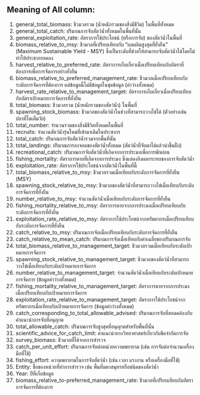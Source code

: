 ## Meaning of All column:
 1. general_total_biomass: ชีวมวลรวม (น้ำหนักรวมของสิ่งมีชีวิต) ในพื้นที่ทั้งหมด
 2. general_total_catch: ปริมาณการจับสัตว์น้ำทั้งหมดในพื้นที่นั้น
 3. general_exploitation_rate: อัตราการใช้ประโยชน์ (หรือการจับ) ของสัตว์น้ำในพื้นที่
 4. biomass_relative_to_msy: ชีวมวลที่เปรียบเทียบกับ “ผลผลิตสูงสุดที่ยั่งยืน” (Maximum Sustainable Yield - MSY) ซึ่งเป็นระดับที่ช่วยให้สามารถจับสัตว์น้ำได้โดยไม่ทำให้ประชากรลดลง
 5. harvest_relative_to_preferred_rate: อัตราการเก็บเกี่ยวเมื่อเปรียบเทียบกับอัตราที่ต้องการเพื่อการจัดการอย่างยั่งยืน
 6. biomass_relative_to_preferred_management_rate: ชีวมวลเมื่อเปรียบเทียบกับระดับการจัดการที่ต้องการ แต่ข้อมูลนี้ไม่มีข้อมูลในชุดข้อมูล (ค่าว่างทั้งหมด)
 7. harvest_rate_relative_to_management_target: อัตราการเก็บเกี่ยวเมื่อเปรียบเทียบกับอัตราเป้าหมายการจัดการที่ยั่งยืน
 8. total_biomass: ชีวมวลรวม (น้ำหนักรวมของสัตว์น้ำ) ในพื้นที่
 9. spawning_stock_biomass: ชีวมวลของสัตว์น้ำในช่วงที่สามารถวางไข่ได้ (ตัวอย่างเช่น ปลาที่โตเต็มวัย)
 10. total_number: จำนวนรวมของสิ่งมีชีวิตทั้งหมดในพื้นที่
 11. recruits: จำนวนสัตว์น้ำรุ่นใหม่ที่เข้ามาเติมในประชากร
 12. total_catch: ปริมาณการจับสัตว์น้ำรวมจากพื้นที่นั้น
 13. total_landings: ปริมาณการลงจอดของสัตว์น้ำทั้งหมด (สัตว์น้ำที่จับมาได้แล้วนำขึ้นฝั่ง)
 14. recreational_catch: ปริมาณการจับสัตว์น้ำที่เกิดจากการประมงเพื่อการพักผ่อน
 15. fishing_mortality: อัตราการตายที่เกิดจากการประมง ซึ่งแสดงถึงผลกระทบของการจับสัตว์น้ำ
 16. exploitation_rate: อัตราการใช้ประโยชน์จากสัตว์น้ำในพื้นที่นี้
 17. total_biomass_relative_to_msy: ชีวมวลรวมเมื่อเทียบกับระดับการจัดการที่ยั่งยืน (MSY)
 18. spawning_stock_relative_to_msy: ชีวมวลของสัตว์น้ำที่สามารถวางไข่เมื่อเทียบกับระดับการจัดการที่ยั่งยืน
 19. number_relative_to_msy: จำนวนสัตว์น้ำเมื่อเทียบกับระดับการจัดการที่ยั่งยืน
 20. fishing_mortality_relative_to_msy: อัตราการตายจากการประมงเมื่อเปรียบเทียบกับระดับการจัดการที่ยั่งยืน
 21. exploitation_rate_relative_to_msy: อัตราการใช้ประโยชน์จากทรัพยากรเมื่อเปรียบเทียบกับระดับการจัดการที่ยั่งยืน
 22. catch_relative_to_msy: ปริมาณการจับเมื่อเปรียบเทียบกับระดับการจัดการที่ยั่งยืน
 23. catch_relative_to_mean_catch: ปริมาณการจับเมื่อเทียบกับค่าเฉลี่ยของปริมาณการจับ
 24. total_biomass_relative_to_management_target: ชีวมวลรวมเมื่อเทียบกับระดับเป้าหมายการจัดการ
 25. spawning_stock_relative_to_management_target: ชีวมวลของสัตว์น้ำที่สามารถวางไข่เมื่อเทียบกับระดับเป้าหมายการจัดการ
 26. number_relative_to_management_target: จำนวนสัตว์น้ำเมื่อเทียบกับระดับเป้าหมายการจัดการ (ข้อมูลค่าว่างทั้งหมด)
 27. fishing_mortality_relative_to_management_target: อัตราการตายจากการประมงเมื่อเปรียบเทียบกับเป้าหมายการจัดการ
 28. exploitation_rate_relative_to_management_target: อัตราการใช้ประโยชน์จากทรัพยากรเมื่อเทียบกับเป้าหมายการจัดการ (ข้อมูลค่าว่างทั้งหมด)
 29. catch_corresponding_to_total_allowable_advised: ปริมาณการจับที่สอดคล้องกับคำแนะนำการจับที่อนุญาต
 30. total_allowable_catch: ปริมาณการจับสูงสุดที่อนุญาตสำหรับพื้นที่นั้น
 31. scientific_advice_for_catch_limit: คำแนะนำทางวิทยาศาสตร์เกี่ยวกับขีดจำกัดการจับ
 32. survey_biomass: ชีวมวลที่ได้จากการสำรวจ
 33. catch_per_unit_effort: ปริมาณการจับต่อหน่วยความพยายาม (เช่น การจับต่อจำนวนเครื่องมือที่ใช้)
 34. fishing_effort: ความพยายามในการจับสัตว์น้ำ (เช่น เวลา แรงงาน หรือเครื่องมือที่ใช้)
 35. Entity: ชื่อของหน่วยที่ทำการสำรวจ เช่น พื้นที่มหาสมุทรหรือชนิดของสัตว์น้ำ
 36. Year: ปีที่เก็บข้อมูล
 37. biomass_relative_to-preferred_management_rate: ชีวมวลที่เปรียบเทียบกับอัตราการจัดการที่ต้องการ
